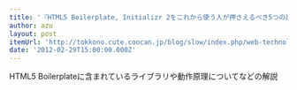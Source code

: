 ```yaml
---
title: '『HTML5 Boilerplate, Initializr 2をこれから使う人が押さえるべき5つの原則 | ゆっくりと…』'
author: azu
layout: post
itemUrl: 'http://tokkono.cute.coocan.jp/blog/slow/index.php/web-technology/5-fundamentals-when-using-h5bp/'
date: '2012-02-29T15:00:00.000Z'
---
```

HTML5 Boilerplateに含まれているライブラリや動作原理についてなどの解説

